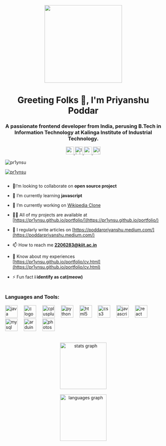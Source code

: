 <div align="center">
    <img height="250" src="https://i.pinimg.com/originals/c8/10/be/c810be9e4353bfc4cefeb31bf977ad32.gif"  />
  </div>
<h1 align="center">Greeting Folks 👋, I'm Priyanshu Poddar</h1>
<h3 align="center">A passionate frontend developer from India, perusing B.Tech in Information Technology at Kalinga Institute of Industrial Technology.</h3>
<div align="center">
    <a href="2206283@kiit.ac.in" target="_blank">
      <img src="https://img.shields.io/static/v1?message=Gmail&logo=gmail&label=&color=D14836&logoColor=white&labelColor=&style=for-the-badge" height="25" alt="gmail logo"  />
    </a>
    <a href="https://www.linkedin.com/in/priyanshu-poddar-133609246/" target="_blank">
      <img src="https://img.shields.io/static/v1?message=LinkedIn&logo=linkedin&label=&color=0077B5&logoColor=white&labelColor=&style=for-the-badge" height="25" alt="linkedin logo"  />
    </a>
    <a href="https://poddarpriyanshu.medium.com/" target="_blank">
      <img src="https://img.shields.io/static/v1?message=Medium&logo=medium&label=&color=12100E&logoColor=white&labelColor=&style=for-the-badge" height="25" alt="medium logo"  />
    </a>
    <a href="https://instagram.com/susprynx?igshid=M2RkZGJiMzhjOQ==" target="_blank">
      <img src="https://img.shields.io/static/v1?message=Instagram&logo=instagram&label=&color=E4405F&logoColor=white&labelColor=&style=for-the-badge" height="25" alt="instagram logo"  />
    </a>
  </div>

<p align="left"> <img src="https://komarev.com/ghpvc/?username=pr1ynsu&label=Profile%20views&color=0e75b6&style=flat" alt="pr1ynsu" /> </p>

<p align="left"> <a href="https://github.com/ryo-ma/github-profile-trophy"><img src="https://github-profile-trophy.vercel.app/?username=pr1ynsu" alt="pr1ynsu" /></a> </p>

<p align="left"> <a href="https://twitter.com/" target="blank"><img src="https://img.shields.io/twitter/follow/?logo=twitter&style=for-the-badge" alt="" /></a> </p>

- 🔭I’m looking to collaborate on  **open source project**

- 🌱 I’m currently learning **javascript**

- 👯 I’m currently working on [Wikipedia Clone](https://pr1ynsu.github.io/Wikipedia-clone/)

- 👨‍💻 All of my projects are available at [https://pr1ynsu.github.io/portfolio/](https://pr1ynsu.github.io/portfolio/)

- 📝 I regularly write articles on [https://poddarpriyanshu.medium.com/](https://poddarpriyanshu.medium.com/)

- 📫 How to reach me **2206283@kiit.ac.in**

- 📄 Know about my experiences [https://pr1ynsu.github.io/portfolio/cv.html](https://pr1ynsu.github.io/portfolio/cv.html)

- ⚡ Fun fact **i identify as cat(meow)**
<br><br>
<h3 align="left">Languages and Tools:</h3>
<div align="left">
    <img src="https://cdn.jsdelivr.net/gh/devicons/devicon/icons/java/java-original.svg" height="40" alt="java logo"  />
    <img width="12" />
    <img src="https://cdn.jsdelivr.net/gh/devicons/devicon/icons/c/c-original.svg" height="40" alt="c logo"  />
    <img width="12" />
    <img src="https://cdn.jsdelivr.net/gh/devicons/devicon/icons/cplusplus/cplusplus-original.svg" height="40" alt="cplusplus logo"  />
    <img width="12" />
    <img src="https://cdn.jsdelivr.net/gh/devicons/devicon/icons/python/python-original.svg" height="40" alt="python logo"  />
    <img width="12" />
    <img src="https://cdn.jsdelivr.net/gh/devicons/devicon/icons/html5/html5-original.svg" height="40" alt="html5 logo"  />
    <img width="12" />
    <img src="https://cdn.jsdelivr.net/gh/devicons/devicon/icons/css3/css3-original.svg" height="40" alt="css3 logo"  />
    <img width="12" />
    <img src="https://cdn.jsdelivr.net/gh/devicons/devicon/icons/javascript/javascript-original.svg" height="40" alt="javascript logo"  />
    <img width="12" />
    <img src="https://cdn.jsdelivr.net/gh/devicons/devicon/icons/react/react-original.svg" height="40" alt="react logo"  />
    <img width="12" />
    <img src="https://cdn.jsdelivr.net/gh/devicons/devicon/icons/mysql/mysql-original.svg" height="40" alt="mysql logo"  />
    <img width="12" />
    <img src="https://cdn.jsdelivr.net/gh/devicons/devicon/icons/arduino/arduino-original.svg" height="40" alt="arduino logo"  />
    <img width="12" />
    <img src="https://cdn.jsdelivr.net/gh/devicons/devicon/icons/photoshop/photoshop-plain.svg" height="40" alt="photoshop logo"  />
  </div>
<br><br>
<div align="center">
    <img src="https://github-readme-stats.vercel.app/api?username=pr1ynsu&hide_title=false&hide_rank=false&show_icons=true&include_all_commits=true&count_private=true&disable_animations=false&theme=dracula&locale=en&hide_border=false" height="150" alt="stats graph"  />
    <br><br>
    <img src="https://github-readme-stats.vercel.app/api/top-langs?username=pr1ynsu&locale=en&hide_title=false&layout=compact&card_width=320&langs_count=5&theme=dracula&hide_border=false" height="150" alt="languages graph"  />
  </div>
